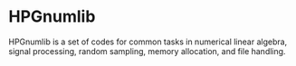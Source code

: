 # HPGnumlib
HPGnumlib is a set of codes for common tasks in numerical linear algebra, signal processing, random sampling, memory allocation, and file handling.
